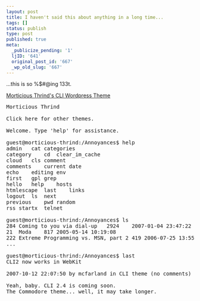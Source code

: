 ```yaml
---
layout: post
title: I haven't said this about anything in a long time...
tags: []
status: publish
type: post
published: true
meta:
  _publicize_pending: '1'
  ljID: '641'
  original_post_id: '667'
  _wp_old_slug: '667'
---
```

...this is so %$#@ing 133t.

<a href="http://thrind.xamai.ca/">Morticious Thrind's CLI Wordpress Theme</a>

<!--more-->

<pre>
Morticious Thrind

Click here for other themes.

Welcome. Type 'help' for assistance.

guest@morticious-thrind:/Annoyances$ help
admin	cat	categories
category	cd	clear_im_cache
cloud	cls	comment
comments	current	date
echo	editing	env
first	gpl	grep
hello	help	hosts
htmlescape	last	links
logout	ls	next
previous	pwd	random
rss	startx	telnet

guest@morticious-thrind:/Annoyances$ ls
284	Coming to you via dial-up	2924	2007-01-04 23:47:22
21	Moda	817	2005-05-14 10:19:08
222	Extreme Programming vs. MSN, part 2	419	2006-07-25 13:55:32
...

guest@morticious-thrind:/Annoyances$ last
CLI2 now works in WebKit

2007-10-12 22:07:50 by mcfarland in CLI theme (no comments) permalink

Yeah, baby. CLI 2.4 is coming soon.
The Commodore theme... well, it may take longer.
</pre>
